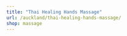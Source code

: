 ```yaml
---
title: "Thai Healing Hands Massage"
url: /auckland/thai-healing-hands-massage/
shop: massage
---
```

